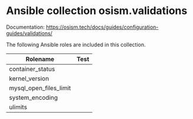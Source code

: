 # Ansible collection osism.validations

Documentation: https://osism.tech/docs/guides/configuration-guides/validations/

The following Ansible roles are included in this collection.

| Rolename                     | Test  |
|------------------------------|-------|
| container_status             |       |
| kernel_version               |       |
| mysql_open_files_limit       |       |
| system_encoding              |       |
| ulimits                      |       |
